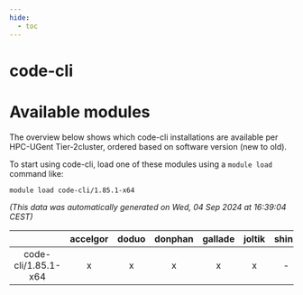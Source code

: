 ```yaml
---
hide:
  - toc
---
```


code-cli
========

# Available modules


The overview below shows which code-cli installations are available per HPC-UGent Tier-2cluster, ordered based on software version (new to old).

To start using code-cli, load one of these modules using a `module load` command like:

```shell
module load code-cli/1.85.1-x64
```

*(This data was automatically generated on Wed, 04 Sep 2024 at 16:39:04 CEST)*  

| |accelgor|doduo|donphan|gallade|joltik|shinx|skitty|
| :---: | :---: | :---: | :---: | :---: | :---: | :---: | :---: |
|code-cli/1.85.1-x64|x|x|x|x|x|-|x|
